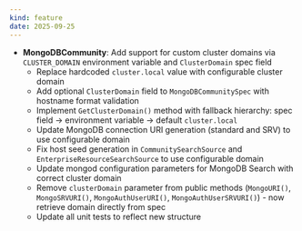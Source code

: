 ```yaml
---
kind: feature
date: 2025-09-25
---
```


* **MongoDBCommunity**: Add support for custom cluster domains via `CLUSTER_DOMAIN` environment variable and `ClusterDomain` spec field
  * Replace hardcoded `cluster.local` value with configurable cluster domain
  * Add optional `ClusterDomain` field to `MongoDBCommunitySpec` with hostname format validation
  * Implement `GetClusterDomain()` method with fallback hierarchy: spec field → environment variable → default `cluster.local`
  * Update MongoDB connection URI generation (standard and SRV) to use configurable domain
  * Fix host seed generation in `CommunitySearchSource` and `EnterpriseResourceSearchSource` to use configurable domain
  * Update mongod configuration parameters for MongoDB Search with correct cluster domain
  * Remove `clusterDomain` parameter from public methods (`MongoURI()`, `MongoSRVURI()`, `MongoAuthUserURI()`, `MongoAuthUserSRVURI()`) - now retrieve domain directly from spec
  * Update all unit tests to reflect new structure
